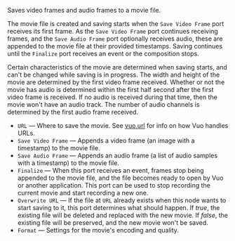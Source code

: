 Saves video frames and audio frames to a movie file.

The movie file is created and saving starts when the `Save Video Frame` port receives its first frame. As the `Save Video Frame` port continues receiving frames, and the `Save Audio Frame` port optionally receives audio, these are appended to the movie file at their provided timestamps. Saving continues until the `Finalize` port receives an event or the composition stops.

Certain characteristics of the movie are determined when saving starts, and can't be changed while saving is in progress. The width and height of the movie are determined by the first video frame received. Whether or not the movie has audio is determined within the first half second after the first video frame is received. If no audio is received during that time, then the movie won't have an audio track. The number of audio channels is determined by the first audio frame received.

   - `URL` — Where to save the movie.  See [vuo.url](vuo-nodeset://vuo.url) for info on how Vuo handles URLs.
   - `Save Video Frame` — Appends a video frame (an image with a timestamp) to the movie file.
   - `Save Audio Frame` — Appends an audio frame (a list of audio samples with a timestamp) to the movie file.
   - `Finalize` — When this port receives an event, frames stop being appended to the movie file, and the file becomes ready to open by Vuo or another application. This port can be used to stop recording the current movie and start recording a new one.
   - `Overwrite URL` — If the file at `URL` already exists when this node wants to start saving to it, this port determines what should happen. If *true*, the existing file will be deleted and replaced with the new movie. If *false*, the existing file will be preserved, and the new movie won't be saved.
   - `Format` — Settings for the movie's encoding and quality.
